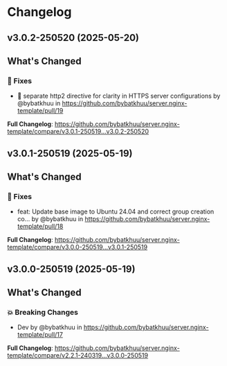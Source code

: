 # Changelog

## v3.0.2-250520 (2025-05-20)

<!-- Release notes generated using configuration in .github/release.yml at v3.0.2-250520 -->

## What's Changed
### 🐛 Fixes
* :bug: separate http2 directive for clarity in HTTPS server configurations by @bybatkhuu in https://github.com/bybatkhuu/server.nginx-template/pull/19


**Full Changelog**: https://github.com/bybatkhuu/server.nginx-template/compare/v3.0.1-250519...v3.0.2-250520

## v3.0.1-250519 (2025-05-19)

<!-- Release notes generated using configuration in .github/release.yml at v3.0.1-250519 -->

## What's Changed
### 🐛 Fixes
* feat: Update base image to Ubuntu 24.04 and correct group creation co… by @bybatkhuu in https://github.com/bybatkhuu/server.nginx-template/pull/18


**Full Changelog**: https://github.com/bybatkhuu/server.nginx-template/compare/v3.0.0-250519...v3.0.1-250519

## v3.0.0-250519 (2025-05-19)

<!-- Release notes generated using configuration in .github/release.yml at v3.0.0-250519 -->

## What's Changed
### 💥 Breaking Changes
* Dev by @bybatkhuu in https://github.com/bybatkhuu/server.nginx-template/pull/17


**Full Changelog**: https://github.com/bybatkhuu/server.nginx-template/compare/v2.2.1-240319...v3.0.0-250519
